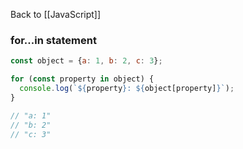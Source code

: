 Back to [[JavaScript]]

### for...in statement


```javascript
const object = {a: 1, b: 2, c: 3};

for (const property in object) {
  console.log(`${property}: ${object[property]}`);
}

// "a: 1"
// "b: 2"
// "c: 3"
```


